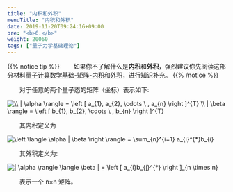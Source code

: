 ```yaml
---
title: "内积和外积"
menuTitle: "内积和外积"
date: 2019-11-20T09:24:16+09:00
pre: "<b>6.</b>"
weight: 20060
tags: ["量子力学基础理论"]
---
```


{{% notice tip %}}
&emsp;&emsp;如果你不了解什么是**内积**和**外积**，强烈建议你先阅读这部分材料[量子计算数学基础-矩阵-内积和外积](/量子计算数学基础/矩阵/矩阵外积与内积/)，进行知识补充。
{{% /notice %}}

&emsp;&emsp;对于任意的两个量子态的矩阵（坐标）表示如下:

<img src="https://latex.codecogs.com/gif.latex?\inline&space;\dpi{150}&space;\\&space;|&space;\alpha&space;\rangle&space;=&space;\left&space;[&space;a_{1},&space;a_{2},&space;\cdots&space;\&space;,&space;a_{n}&space;\right&space;]^{T}&space;\\&space;|&space;\beta&space;\rangle&space;=&space;\left&space;[&space;b_{1},&space;b_{2},&space;\cdots&space;\&space;,&space;b_{n}&space;\right&space;]^{T}" title="\\ | \alpha \rangle = \left [ a_{1}, a_{2}, \cdots \ , a_{n} \right ]^{T} \\ | \beta \rangle = \left [ b_{1}, b_{2}, \cdots \ , b_{n} \right ]^{T}" />

&emsp;&emsp;其内积定义为

<img src="https://latex.codecogs.com/gif.latex?\inline&space;\dpi{150}&space;\left&space;\langle&space;\alpha&space;|&space;\beta&space;\right&space;\rangle&space;=&space;\sum_{n}^{i=1}&space;a_{i}^{*}b_{i}" title="\left \langle \alpha | \beta \right \rangle = \sum_{n}^{i=1} a_{i}^{*}b_{i}" />

&emsp;&emsp;其外积定义为:

<img src="https://latex.codecogs.com/gif.latex?\inline&space;\dpi{150}&space;|&space;\alpha&space;\rangle&space;\langle&space;\beta&space;|&space;=&space;\left&space;[&space;a_{i}b_{j}^{*}&space;\right&space;]_{n&space;\times&space;n}" title="| \alpha \rangle \langle \beta | = \left [ a_{i}b_{j}^{*} \right ]_{n \times n}" />

&emsp;&emsp;表示一个 n×n 矩阵。